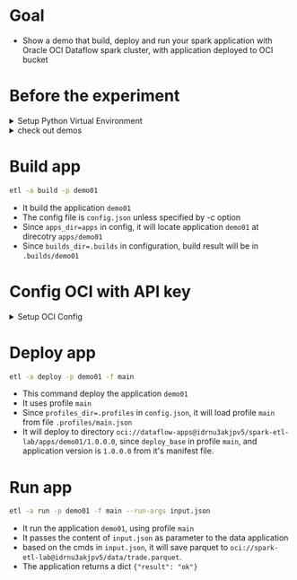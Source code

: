 # Goal
* Show a demo that build, deploy and run your spark application with Oracle OCI Dataflow spark cluster, with application deployed to OCI bucket

# Before the experiment

<details>
<summary>Setup Python Virtual Environment</summary>

```bash
mkdir .venv
python3 -m venv .venv
source .venv/bin/activate
python -m pip install pip setuptools --upgrade
python -m pip install wheel
python -m pip install spark-etl
python -m pip install oci-core
```
</details>

<details>
<summary>check out demos</summary>

```bash
git clone https://github.com/stonezhong/spark_etl.git
cd spark_etl/examples/oci_dataflow1
```
</details>

# Build app
```bash
etl -a build -p demo01
```
* It build the application `demo01`
* The config file is `config.json` unless specified by -c option
* Since `apps_dir=apps` in config, it will locate application `demo01` at direcotry `apps/demo01`
* Since `builds_dir=.builds` in configuration, build result will be in `.builds/demo01`

# Config OCI with API key
<details>
<summary>Setup OCI Config</summary>

You can change the config in profile `.profiles/main.json` if needed.

* Your API key is stored in file `~/.oci/oci_api_key.pem`
* Your API key fingerprint is `2b:3d:75:f3:00:10:60:32:94:9b:82:56:82:e2:c1:a4`
* You are using dataflow in region `us-ashburn-1`
* Your tenancy ID is `ocid1.tenancy.oc1..aaaaaaaax7td4zfyexbwdz3tvcgsolgtw5okcvmnzpjryfzfgpvoamk74t3a`
* Your user ID is `ocid1.user.oc1..aaaaaaaa7w622vhkumwop4dasnbx2pfoluzlzojmjwuhim733hhd2vtaiqxq`
</details>

# Deploy app
```bash
etl -a deploy -p demo01 -f main
```
* This command deploy the application `demo01`
* It uses profile `main`
* Since `profiles_dir=.profiles` in `config.json`, it will load profile `main` from file `.profiles/main.json`
* It will deploy to directory `oci://dataflow-apps@idrnu3akjpv5/spark-etl-lab/apps/demo01/1.0.0.0`, since `deploy_base` in profile `main`, and application version is `1.0.0.0` from it's manifest file.

# Run app
```bash
etl -a run -p demo01 -f main --run-args input.json
```
* It run the application `demo01`, using profile `main`
* It passes the content of `input.json` as parameter to the data application
* based on the cmds in `input.json`, it will save parquet to `oci://spark-etl-lab@idrnu3akjpv5/data/trade.parquet`.
* The application returns a dict `{"result": "ok"}`
